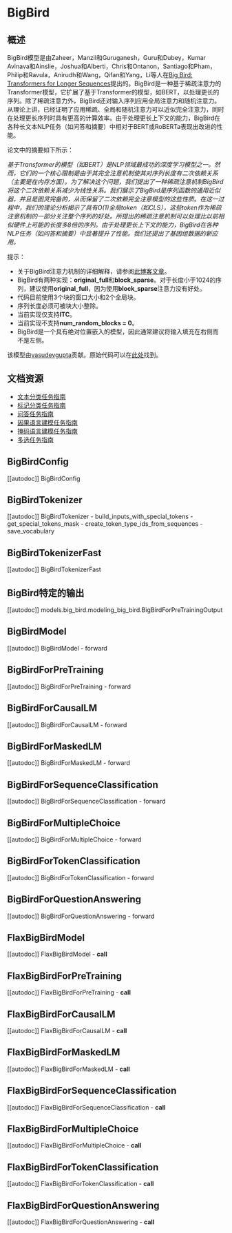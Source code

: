 <!--版权 2021 The HuggingFace Team. 保留所有权利。

根据Apache许可证2.0版（“许可证”），除非符合许可证的规定，否则你不得使用此文件。
你可以在以下网址获取许可证副本：

http://www.apache.org/licenses/LICENSE-2.0

除非适用法律要求或书面同意，以及根据许可证，以“现有基础”方式分发的软件，无论是明示或暗示的，都不附带任何形式的担保或条件。有关许可证下的特定语言的详细信息，请参阅许可证。

⚠️请注意，此文件是Markdown格式的，但包含特定的语法，用于我们的doc构建器（类似于MDX），这可能不会在你的Markdown查看器中正确显示。-->

# BigBird

## 概述

BigBird模型是由Zaheer，Manzil和Guruganesh，Guru和Dubey，Kumar Avinava和Ainslie，Joshua和Alberti，Chris和Ontanon，Santiago和Pham，Philip和Ravula，Anirudh和Wang，Qifan和Yang，Li等人在[Big Bird: Transformers for Longer Sequences](https://arxiv.org/abs/2007.14062)提出的。BigBird是一种基于稀疏注意力的Transformer模型，它扩展了基于Transformer的模型，如BERT，以处理更长的序列。除了稀疏注意力外，BigBird还对输入序列应用全局注意力和随机注意力。从理论上讲，已经证明了应用稀疏、全局和随机注意力可以近似完全注意力，同时在处理更长序列时具有更高的计算效率。由于处理更长上下文的能力，BigBird在各种长文本NLP任务（如问答和摘要）中相对于BERT或RoBERTa表现出改进的性能。

论文中的摘要如下所示：

*基于Transformer的模型（如BERT）是NLP领域最成功的深度学习模型之一。然而，它们的一个核心限制是由于其完全注意机制使其对序列长度有二次依赖关系（主要是在内存方面）。为了解决这个问题，我们提出了一种稀疏注意机制BigBird将这个二次依赖关系减少为线性关系。我们展示了BigBird是序列函数的通用近似器，并且是图灵完备的，从而保留了二次依赖完全注意模型的这些性质。在这一过程中，我们的理论分析揭示了具有O(1)全局token（如CLS），这些token作为稀疏注意机制的一部分关注整个序列的好处。所提出的稀疏注意机制可以处理比以前相似硬件上可能的长度多8倍的序列。由于处理更长上下文的能力，BigBird在各种NLP任务（如问答和摘要）中显著提升了性能。我们还提出了基因组数据的新应用。*

提示：

- 关于BigBird注意力机制的详细解释，请参阅[此博客文章](https://huggingface.co/blog/big-bird)。
- BigBird有两种实现：**original_full**和**block_sparse**。对于长度小于1024的序列，建议使用**original_full**，因为使用**block_sparse**注意力没有好处。
- 代码目前使用3个块的窗口大小和2个全局块。
- 序列长度必须可被块大小整除。
- 当前实现仅支持**ITC**。
- 当前实现不支持**num_random_blocks = 0**。
- BigBird是一个具有绝对位置嵌入的模型，因此通常建议将输入填充在右侧而不是左侧。

该模型由[vasudevgupta](https://huggingface.co/vasudevgupta)贡献。原始代码可以在[此处](https://github.com/google-research/bigbird)找到。

## 文档资源

- [文本分类任务指南](../tasks/sequence_classification)
- [标记分类任务指南](../tasks/token_classification)
- [问答任务指南](../tasks/question_answering)
- [因果语言建模任务指南](../tasks/language_modeling)
- [掩码语言建模任务指南](../tasks/masked_language_modeling)
- [多选任务指南](../tasks/multiple_choice)

## BigBirdConfig

[[autodoc]] BigBirdConfig

## BigBirdTokenizer

[[autodoc]] BigBirdTokenizer
    - build_inputs_with_special_tokens
    - get_special_tokens_mask
    - create_token_type_ids_from_sequences
    - save_vocabulary

## BigBirdTokenizerFast

[[autodoc]] BigBirdTokenizerFast

## BigBird特定的输出

[[autodoc]] models.big_bird.modeling_big_bird.BigBirdForPreTrainingOutput

## BigBirdModel

[[autodoc]] BigBirdModel
    - forward

## BigBirdForPreTraining

[[autodoc]] BigBirdForPreTraining
    - forward

## BigBirdForCausalLM

[[autodoc]] BigBirdForCausalLM
    - forward

## BigBirdForMaskedLM

[[autodoc]] BigBirdForMaskedLM
    - forward

## BigBirdForSequenceClassification

[[autodoc]] BigBirdForSequenceClassification
    - forward

## BigBirdForMultipleChoice

[[autodoc]] BigBirdForMultipleChoice
    - forward

## BigBirdForTokenClassification

[[autodoc]] BigBirdForTokenClassification
    - forward

## BigBirdForQuestionAnswering

[[autodoc]] BigBirdForQuestionAnswering
    - forward

## FlaxBigBirdModel

[[autodoc]] FlaxBigBirdModel
    - __call__

## FlaxBigBirdForPreTraining

[[autodoc]] FlaxBigBirdForPreTraining
    - __call__

## FlaxBigBirdForCausalLM

[[autodoc]] FlaxBigBirdForCausalLM
    - __call__

## FlaxBigBirdForMaskedLM

[[autodoc]] FlaxBigBirdForMaskedLM
    - __call__

## FlaxBigBirdForSequenceClassification

[[autodoc]] FlaxBigBirdForSequenceClassification
    - __call__

## FlaxBigBirdForMultipleChoice

[[autodoc]] FlaxBigBirdForMultipleChoice
    - __call__

## FlaxBigBirdForTokenClassification

[[autodoc]] FlaxBigBirdForTokenClassification
    - __call__

## FlaxBigBirdForQuestionAnswering

[[autodoc]] FlaxBigBirdForQuestionAnswering
    - __call__